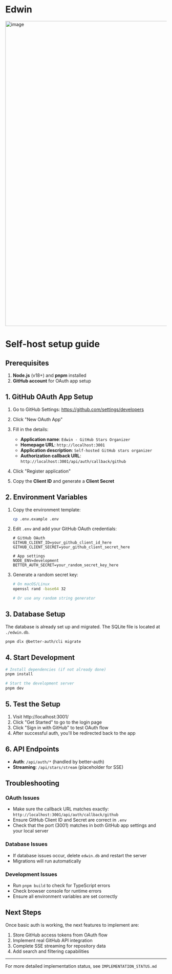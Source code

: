 # Edwin

<img width="1306" height="949" alt="image" src="https://github.com/user-attachments/assets/2750f504-67a5-4f6c-9c9e-e956041ce2e1" />


# Self-host setup guide

## Prerequisites

1. **Node.js** (v18+) and **pnpm** installed
2. **GitHub account** for OAuth app setup

## 1. GitHub OAuth App Setup

1. Go to GitHub Settings: https://github.com/settings/developers
2. Click "New OAuth App"
3. Fill in the details:
   - **Application name**: `Edwin - GitHub Stars Organizer`
   - **Homepage URL**: `http://localhost:3001`
   - **Application description**: `Self-hosted GitHub stars organizer`
   - **Authorization callback URL**: `http://localhost:3001/api/auth/callback/github`

4. Click "Register application"
5. Copy the **Client ID** and generate a **Client Secret**

## 2. Environment Variables

1. Copy the environment template:
   ```bash
   cp .env.example .env
   ```

2. Edit `.env` and add your GitHub OAuth credentials:
   ```env
   # GitHub OAuth
   GITHUB_CLIENT_ID=your_github_client_id_here
   GITHUB_CLIENT_SECRET=your_github_client_secret_here

   # App settings
   NODE_ENV=development
   BETTER_AUTH_SECRET=your_random_secret_key_here
   ```

3. Generate a random secret key:
   ```bash
   # On macOS/Linux
   openssl rand -base64 32

   # Or use any random string generator
   ```

## 3. Database Setup

The database is already set up and migrated. The SQLite file is located at `./edwin.db`.

```bash
pnpm dlx @better-auth/cli migrate
```

## 4. Start Development

```bash
# Install dependencies (if not already done)
pnpm install

# Start the development server
pnpm dev
```

## 5. Test the Setup

1. Visit http://localhost:3001/
2. Click "Get Started" to go to the login page
3. Click "Sign in with GitHub" to test OAuth flow
4. After successful auth, you'll be redirected back to the app

## 6. API Endpoints

- **Auth**: `/api/auth/*` (handled by better-auth)
- **Streaming**: `/api/stars/stream` (placeholder for SSE)

## Troubleshooting

### OAuth Issues
- Make sure the callback URL matches exactly: `http://localhost:3001/api/auth/callback/github`
- Ensure GitHub Client ID and Secret are correct in `.env`
- Check that the port (3001) matches in both GitHub app settings and your local server

### Database Issues
- If database issues occur, delete `edwin.db` and restart the server
- Migrations will run automatically

### Development Issues
- Run `pnpm build` to check for TypeScript errors
- Check browser console for runtime errors
- Ensure all environment variables are set correctly

## Next Steps

Once basic auth is working, the next features to implement are:
1. Store GitHub access tokens from OAuth flow
2. Implement real GitHub API integration
3. Complete SSE streaming for repository data
4. Add search and filtering capabilities

---

For more detailed implementation status, see `IMPLEMENTATION_STATUS.md`
